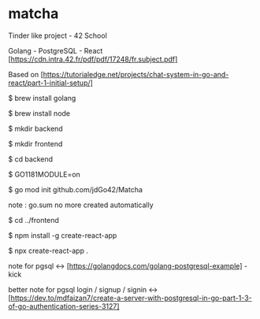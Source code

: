 # matcha
Tinder like project - 42 School

Golang - PostgreSQL - React
[https://cdn.intra.42.fr/pdf/pdf/17248/fr.subject.pdf]

Based on [https://tutorialedge.net/projects/chat-system-in-go-and-react/part-1-initial-setup/]

$ brew install golang

$ brew install node

$ mkdir backend

$ mkdir frontend

$ cd backend

$ GO1181MODULE=on

$ go mod init github.com/jdGo42/Matcha

note : go.sum no more created automatically

$ cd ../frontend

$ npm install -g create-react-app

$ npx create-react-app .

note for pgsql <-> [https://golangdocs.com/golang-postgresql-example] - kick

better note for pgsql login / signup / signin <-> [https://dev.to/mdfaizan7/create-a-server-with-postgresql-in-go-part-1-3-of-go-authentication-series-3127]